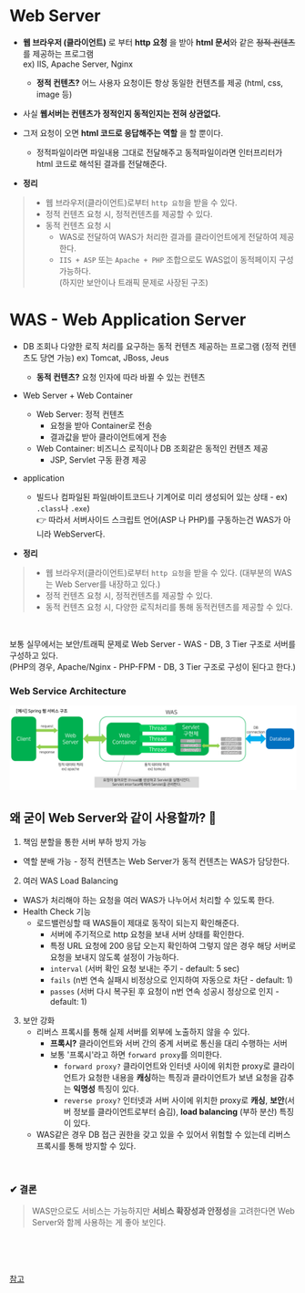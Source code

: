 
# Web Server
* **웹 브라우저 (클라이언트)** 로 부터 **http 요청** 을 받아 **html 문서**와 같은 ~~정적 컨텐츠~~ 를 제공하는 프로그램  
  ex) IIS, Apache Server, Nginx
    * **정적 컨텐츠?** 어느 사용자 요청이든 항상 동일한 컨텐츠를 제공 (html, css, image 등)
* 사실 **웹서버는 컨텐츠가 정적인지 동적인지는 전혀 상관없다.**
* 그저 요청이 오면 **html 코드로 응답해주는 역할** 을 할 뿐이다.
  * 정적파일이라면 파일내용 그대로 전달해주고 동적파일이라면 인터프리터가 html 코드로 해석된 결과를 전달해준다.

* **정리**
>  * 웹 브라우저(클라이언트)로부터 `http 요청`을 받을 수 있다.
>  * 정적 컨텐츠 요청 시, 정적컨텐츠를 제공할 수 있다.
>  * 동적 컨텐츠 요청 시
>    * WAS로 전달하여 WAS가 처리한 결과를 클라이언트에게 전달하여 제공한다.
>    * `IIS + ASP` 또는 `Apache + PHP` 조합으로도 WAS없이 동적페이지 구성 가능하다.  
      (하지만 보안이나 트래픽 문제로 사장된 구조)

# WAS - Web Application Server
* DB 조회나 다양한 로직 처리를 요구하는 동적 컨텐츠 제공하는 프로그램 (정적 컨텐츠도 당연 가능)
  ex) Tomcat, JBoss, Jeus
    * **동적 컨텐츠?** 요청 인자에 따라 바뀔 수 있는 컨텐츠  
* Web Server + Web Container
    * Web Server: 정적 컨텐츠
      * 요청을 받아 Container로 전송
      * 결과값을 받아 클라이언트에게 전송
    * Web Container: 비즈니스 로직이나 DB 조회같은 동적인 컨텐츠 제공
      * JSP, Servlet 구동 환경 제공
* application
  * 빌드나 컴파일된 파일(바이트코드나 기계어로 미리 생성되어 있는 상태 - ex) `.class`나 `.exe`)  
  👉 따라서 서버사이드 스크립트 언어(ASP 나 PHP)를 구동하는건 WAS가 아니라 WebServer다.

* **정리**
>  * 웹 브라우저(클라이언트)로부터 `http 요청`을 받을 수 있다. (대부분의 WAS는 Web Server를 내장하고 있다.)
>  * 정적 컨텐츠 요청 시, 정적컨텐츠를 제공할 수 있다.
>  * 동적 컨텐츠 요청 시, 다양한 로직처리를 통해 동적컨텐츠를 제공할 수 있다.


<br/>

보통 실무에서는 보안/트래픽 문제로 Web Server - WAS - DB, 3 Tier 구조로 서버를 구성하고 있다.    
(PHP의 경우, Apache/Nginx - PHP-FPM - DB, 3 Tier 구조로 구성이 된다고 한다.)   

### Web Service Architecture
![WebServiceArchitecture](https://github.com/ChaerinYu/Today-I-Learned/blob/main/Network/images/web_service.png?raw=true)


## 왜 굳이 Web Server와 같이 사용할까? 🤔
1. 책임 분할을 통한 서버 부하 방지 가능
  * 역할 분배 가능 - 정적 컨텐츠는 Web Server가 동적 컨텐츠는 WAS가 담당한다.
2. 여러 WAS Load Balancing
  * WAS가 처리해야 하는 요청을 여러 WAS가 나누어서 처리할 수 있도록 한다.
  * Health Check 기능
    * 로드밸런싱할 때 WAS들이 제대로 동작이 되는지 확인해준다.
      * 서버에 주기적으로 http 요청을 보내 서버 상태를 확인한다. 
      * 특정 URL 요청에 200 응답 오는지 확인하여 그렇지 않은 경우 해당 서버로 요청을 보내지 않도록 설정이 가능하다.
      * `interval` (서버 확인 요청 보내는 주기 - default: 5 sec)
      * `fails` (n번 연속 실패시 비정상으로 인지하여 자동으로 차단 - default: 1)
      * `passes` (서버 다시 복구된 후 요청이 n번 연속 성공시 정상으로 인지 - default: 1)
3. 보안 강화
    * 리버스 프록시를 통해 실제 서버를 외부에 노출하지 않을 수 있다.
        * **프록시?** 클라이언트와 서버 간의 중계 서버로 통신을 대리 수행하는 서버
        * 보통 '프록시'라고 하면 `forward proxy`를 의미한다.
            * `forward proxy?` 클라이언트와 인터넷 사이에 위치한 proxy로 클라이언트가 요청한 내용을 **캐싱**하는 특징과
              클라이언트가 보낸 요청을 감추는 **익명성** 특징이 있다.
            * `reverse proxy?` 인터넷과 서버 사이에 위치한 proxy로 **캐싱**, **보안**(서버 정보를 클라이언트로부터 숨김),
              **load balancing** (부하 분산) 특징이 있다.
   * WAS같은 경우 DB 접근 권한을 갖고 있을 수 있어서 위험할 수 있는데 리버스 프록시를 통해 방지할 수 있다.


<br/>

### ✔ 결론
> WAS만으로도 서비스는 가능하지만 **서비스 확장성과 안정성**을 고려한다면 Web Server와 함께 사용하는 게 좋아 보인다.

<br/><br/><br/>


[참고](https://www.youtube.com/watch?v=mcnJcjbfjrs)
